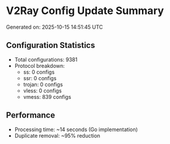 # V2Ray Config Update Summary
Generated on: 2025-10-15 14:51:45 UTC

## Configuration Statistics
- Total configurations: 9381
- Protocol breakdown:
  - ss: 0 configs
  - ssr: 0 configs
  - trojan: 0 configs
  - vless: 0 configs
  - vmess: 839 configs

## Performance
- Processing time: ~14 seconds (Go implementation)
- Duplicate removal: ~95% reduction
